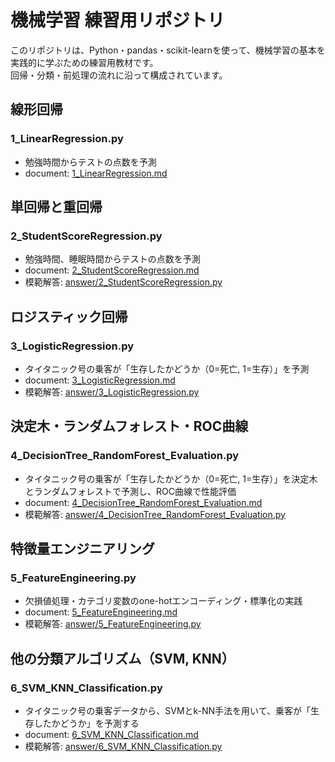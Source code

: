 # 機械学習 練習用リポジトリ

このリポジトリは、Python・pandas・scikit-learnを使って、機械学習の基本を実践的に学ぶための練習用教材です。  
回帰・分類・前処理の流れに沿って構成されています。



## 線形回帰
### 1_LinearRegression.py
- 勉強時間からテストの点数を予測
- document: [1_LinearRegression.md](https://github.com/village-of-joy/ml-practice-regression-classification/blob/main/document/1_LinearRegression.md)



## 単回帰と重回帰
### 2_StudentScoreRegression.py
- 勉強時間、睡眠時間からテストの点数を予測
- document: [2_StudentScoreRegression.md](https://github.com/village-of-joy/ml-practice-regression-classification/blob/main/document/2_StudentScoreRegression.md)
- 模範解答: [answer/2_StudentScoreRegression.py](https://github.com/village-of-joy/ml-practice-regression-classification/blob/main/answer/2_StudentScoreRegression.py)



## ロジスティック回帰
### 3_LogisticRegression.py
- タイタニック号の乗客が「生存したかどうか（0=死亡, 1=生存）」を予測
- document: [3_LogisticRegression.md](https://github.com/village-of-joy/ml-practice-regression-classification/blob/main/document/3_LogisticRegression.md)
- 模範解答: [answer/3_LogisticRegression.py](https://github.com/village-of-joy/ml-practice-regression-classification/blob/main/answer/3_LogisticRegression.py)



## 決定木・ランダムフォレスト・ROC曲線
### 4_DecisionTree_RandomForest_Evaluation.py
- タイタニック号の乗客が「生存したかどうか（0=死亡, 1=生存）」を決定木とランダムフォレストで予測し、ROC曲線で性能評価
- document: [4_DecisionTree_RandomForest_Evaluation.md](https://github.com/village-of-joy/ml-practice-regression-classification/blob/main/document/4_DecisionTree_RandomForest_Evaluation.md)
- 模範解答: [answer/4_DecisionTree_RandomForest_Evaluation.py](https://github.com/village-of-joy/ml-practice-regression-classification/blob/main/answer/4_DecisionTree_RandomForest_Evaluation.py)



## 特徴量エンジニアリング
### 5_FeatureEngineering.py
- 欠損値処理・カテゴリ変数のone-hotエンコーディング・標準化の実践
- document: [5_FeatureEngineering.md](https://github.com/village-of-joy/ml-practice-regression-classification/blob/main/document/5_FeatureEngineering.md)
- 模範解答: [answer/5_FeatureEngineering.py](https://github.com/village-of-joy/ml-practice-regression-classification/blob/main/answer/5_FeatureEngineering.py)


## 他の分類アルゴリズム（SVM, KNN）
### 6_SVM_KNN_Classification.py
- タイタニック号の乗客データから、SVMとk-NN手法を用いて、乗客が「生存したかどうか」を予測する
- document: [6_SVM_KNN_Classification.md](https://github.com/village-of-joy/ml-practice-regression-classification/blob/main/document/6_SVM_KNN_Classification.md)
- 模範解答: [answer/6_SVM_KNN_Classification.py](https://github.com/village-of-joy/ml-practice-regression-classification/blob/main/answer/6_SVM_KNN_Classification.py)